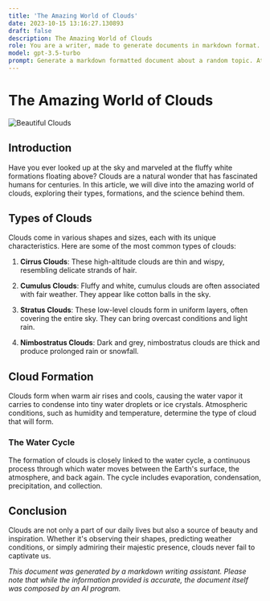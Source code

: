 ```yaml
---
title: 'The Amazing World of Clouds'
date: 2023-10-15 13:16:27.130893
draft: false
description: The Amazing World of Clouds
role: You are a writer, made to generate documents in markdown format. It is very important that all of the documents you generate are in valid markdown format.
model: gpt-3.5-turbo
prompt: Generate a markdown formatted document about a random topic. At the bottom, include a disclaimer explaining that the document was generated by you. The first line of the document should be the title. Make sure that the entire document is in proper markdown format, using a mix of various tags to make the document visually appealing.
---
```


# The Amazing World of Clouds

![Beautiful Clouds](https://www.example.com/clouds.jpg)

## Introduction

Have you ever looked up at the sky and marveled at the fluffy white formations floating above? Clouds are a natural wonder that has fascinated humans for centuries. In this article, we will dive into the amazing world of clouds, exploring their types, formations, and the science behind them.

## Types of Clouds

Clouds come in various shapes and sizes, each with its unique characteristics. Here are some of the most common types of clouds:

1. **Cirrus Clouds**: These high-altitude clouds are thin and wispy, resembling delicate strands of hair.

2. **Cumulus Clouds**: Fluffy and white, cumulus clouds are often associated with fair weather. They appear like cotton balls in the sky.

3. **Stratus Clouds**: These low-level clouds form in uniform layers, often covering the entire sky. They can bring overcast conditions and light rain.

4. **Nimbostratus Clouds**: Dark and grey, nimbostratus clouds are thick and produce prolonged rain or snowfall.

## Cloud Formation

Clouds form when warm air rises and cools, causing the water vapor it carries to condense into tiny water droplets or ice crystals. Atmospheric conditions, such as humidity and temperature, determine the type of cloud that will form.

### The Water Cycle

The formation of clouds is closely linked to the water cycle, a continuous process through which water moves between the Earth's surface, the atmosphere, and back again. The cycle includes evaporation, condensation, precipitation, and collection.

## Conclusion

Clouds are not only a part of our daily lives but also a source of beauty and inspiration. Whether it's observing their shapes, predicting weather conditions, or simply admiring their majestic presence, clouds never fail to captivate us.

*This document was generated by a markdown writing assistant. Please note that while the information provided is accurate, the document itself was composed by an AI program.*